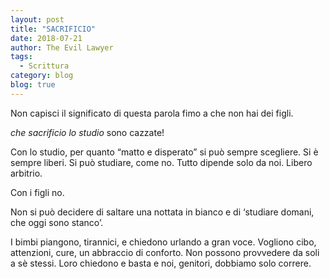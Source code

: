 ```yaml
---
layout: post
title: "SACRIFICIO"
date: 2018-07-21
author: The Evil Lawyer
tags:
  - Scrittura
category: blog
blog: true
---
```


Non capisci il significato di questa parola fimo a che non hai dei figli.

_che sacrificio lo studio_ sono cazzate!

Con lo studio, per quanto “matto e disperato” si può sempre scegliere. Si è sempre liberi. Si può studiare, come no. Tutto dipende solo da noi. Libero arbitrio. 

 Con i figli no.

Non si può decidere di saltare una nottata in bianco e di ‘studiare domani, che oggi sono stanco’. 

I bimbi piangono, tirannici, e chiedono urlando a gran voce. Vogliono cibo, attenzioni, cure, un abbraccio di conforto. Non possono provvedere da soli a sè stessi. Loro chiedono e basta e noi, genitori, dobbiamo solo correre.

